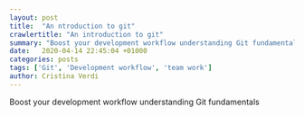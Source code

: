 ```yaml
---
layout: post
title:  "An ntroduction to git"
crawlertitle: "An introduction to git"
summary: "Boost your development workflow understanding Git fundamentals"
date:   2020-04-14 22:45:04 +01000
categories: posts
tags: ['Git', 'Development workflow', 'team work']
author: Cristina Verdi
---
```


Boost your development workflow understanding Git fundamentals


